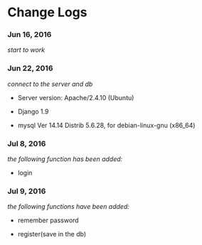 # Change Logs

### Jun 16, 2016
*start to work*

### Jun 22, 2016
*connect to the server and db*

* Server version: Apache/2.4.10 (Ubuntu)

* Django 1.9

* mysql  Ver 14.14 Distrib 5.6.28, for debian-linux-gnu (x86_64)

### Jul 8, 2016

*the following function has been added:*

* login

### Jul 9, 2016

*the following functions have been added:*

* remember password

* register(save in the db)
